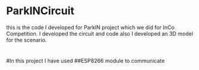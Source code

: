 # ParkINCircuit
this is the code I developed for ParkIN project which we did for InCo Competition. I developed the circuit and code
also I developed an 3D model for the scenario.
#
#
#In this project I have used ##ESP8266 module to communicate

